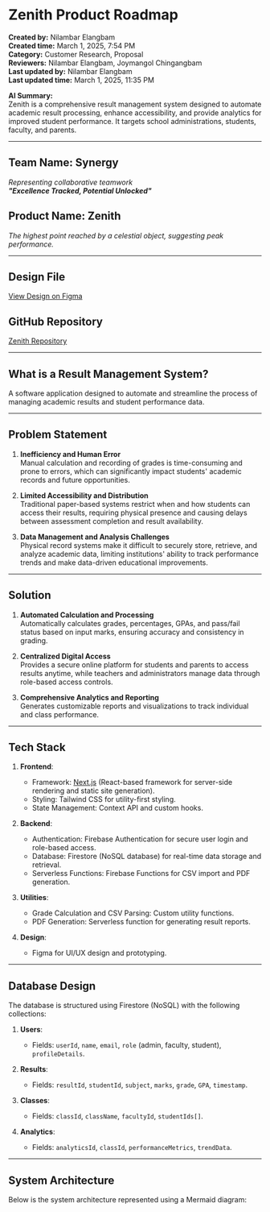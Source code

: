 # Zenith Product Roadmap

**Created by:** Nilambar Elangbam  
**Created time:** March 1, 2025, 7:54 PM  
**Category:** Customer Research, Proposal  
**Reviewers:** Nilambar Elangbam, Joymangol Chingangbam  
**Last updated by:** Nilambar Elangbam  
**Last updated time:** March 1, 2025, 11:35 PM  

**AI Summary:**  
Zenith is a comprehensive result management system designed to automate academic result processing, enhance accessibility, and provide analytics for improved student performance. It targets school administrations, students, faculty, and parents.

---

## Team Name: **Synergy**

*Representing collaborative teamwork*  
***"Excellence Tracked, Potential Unlocked"***

## Product Name: **Zenith**

*The highest point reached by a celestial object, suggesting peak performance.*

---

## Design File

[View Design on Figma](https://www.figma.com/design/MlupssNm2yDyenG7INdyYM/Zenith?node-id=3-2&t=eYq7NiU98FQ3NreT-1)

## GitHub Repository

[Zenith Repository](https://github.com/neslang-05/zenith.git)

---

## What is a Result Management System?

A software application designed to automate and streamline the process of managing academic results and student performance data.

---

## Problem Statement

1. **Inefficiency and Human Error**  
   Manual calculation and recording of grades is time-consuming and prone to errors, which can significantly impact students' academic records and future opportunities.

2. **Limited Accessibility and Distribution**  
   Traditional paper-based systems restrict when and how students can access their results, requiring physical presence and causing delays between assessment completion and result availability.

3. **Data Management and Analysis Challenges**  
   Physical record systems make it difficult to securely store, retrieve, and analyze academic data, limiting institutions' ability to track performance trends and make data-driven educational improvements.

---

## Solution

1. **Automated Calculation and Processing**  
   Automatically calculates grades, percentages, GPAs, and pass/fail status based on input marks, ensuring accuracy and consistency in grading.

2. **Centralized Digital Access**  
   Provides a secure online platform for students and parents to access results anytime, while teachers and administrators manage data through role-based access controls.

3. **Comprehensive Analytics and Reporting**  
   Generates customizable reports and visualizations to track individual and class performance.

---

## Tech Stack

1. **Frontend**:  
   - Framework: [Next.js](https://nextjs.org/) (React-based framework for server-side rendering and static site generation).  
   - Styling: Tailwind CSS for utility-first styling.  
   - State Management: Context API and custom hooks.  

2. **Backend**:  
   - Authentication: Firebase Authentication for secure user login and role-based access.  
   - Database: Firestore (NoSQL database) for real-time data storage and retrieval.  
   - Serverless Functions: Firebase Functions for CSV import and PDF generation.  

3. **Utilities**:  
   - Grade Calculation and CSV Parsing: Custom utility functions.  
   - PDF Generation: Serverless function for generating result reports.  

4. **Design**:  
   - Figma for UI/UX design and prototyping.  

---

## Database Design

The database is structured using Firestore (NoSQL) with the following collections:

1. **Users**:  
   - Fields: `userId`, `name`, `email`, `role` (admin, faculty, student), `profileDetails`.  

2. **Results**:  
   - Fields: `resultId`, `studentId`, `subject`, `marks`, `grade`, `GPA`, `timestamp`.  

3. **Classes**:  
   - Fields: `classId`, `className`, `facultyId`, `studentIds[]`.  

4. **Analytics**:  
   - Fields: `analyticsId`, `classId`, `performanceMetrics`, `trendData`.  

---

## System Architecture

Below is the system architecture represented using a Mermaid diagram: